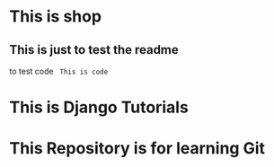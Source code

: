 # This is shop
## This is just to test the readme
to test code
<code> This is code </code>
# This is Django Tutorials

# This Repository is for learning Git
